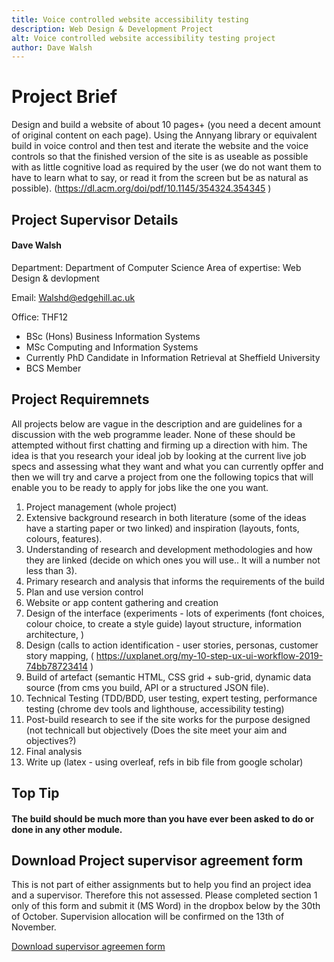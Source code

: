 ```yaml
---
title: Voice controlled website accessibility testing
description: Web Design & Development Project
alt: Voice controlled website accessibility testing project
author: Dave Walsh 
---
```

<div class="line-separate">

# Project Brief 

Design and build a website of about 10 pages+ (you need a decent amount of original
content on each page). Using the Annyang library or equivalent build in voice control and
then test and iterate the website and the voice controls so that the finished version of the
site is as useable as possible with as little cognitive load as required by the user (we do not
want them to have to learn what to say, or read it from the screen but be as natural as
possible). (https://dl.acm.org/doi/pdf/10.1145/354324.354345 )

## Project Supervisor Details
#### Dave Walsh

Department: Department of Computer Science
Area of expertise: Web Design & devlopment

Email: Walshd@edgehill.ac.uk

Office: THF12
<ul>
    <li>BSc (Hons) Business Information Systems</li>
    <li>MSc Computing and Information Systems</li>
    <li>Currently PhD Candidate in Information Retrieval at Sheffield University</li>
    <li>BCS Member</li>
</ul>

</div>

## Project Requiremnets
All projects below are vague in the description and are guidelines for a discussion
with the web programme leader. None of these should be attempted without first
chatting and firming up a direction with him.
The idea is that you research your ideal job by looking at the current live job specs and assessing
what they want and what you can currently opffer and then we will try and carve a project from
one the following topics that will enable you to be ready to apply for jobs like the one you want.

1. Project management (whole project)
2. Extensive background research in both literature (some of the ideas have a starting paper or two linked) and inspiration (layouts, fonts, colours, features).
3. Understanding of research and development methodologies and how they are linked (decide on which ones you will use.. It will a number not less than 3).
4. Primary research and analysis that informs the requirements of the build
5. Plan and use version control
6. Website or app content gathering and creation
7. Design of the interface (experiments - lots of experiments (font choices, colour choice, to create a style guide) layout structure, information architecture, )
8. Design (calls to action identification - user stories, personas, customer story mapping, ( https://uxplanet.org/my-10-step-ux-ui-workflow-2019-74bb78723414 )
9. Build of artefact (semantic HTML, CSS grid + sub-grid, dynamic data source (from cms you build, API or a structured JSON file).
10. Technical Testing (TDD/BDD, user testing, expert testing, performance testing (chrome dev tools and lighthouse, accessibility testing)
11. Post-build research to see if the site works for the purpose designed (not technicall but objectively (Does the site meet your aim and objectives?)
12. Final analysis
13. Write up (latex - using overleaf, refs in bib file from google scholar)



<div class="text-block border-text-block line-separate">

## Top Tip
#### The build should be much more than you have ever been asked to do or done in any other module.
</div>

## Download Project supervisor agreement form 
This is not part of either assignments but to help you find an project idea and a supervisor. Therefore this not assessed. 
Please completed section 1 only of this form and submit it (MS Word) in the dropbox below by the 30th of October. 
Supervision allocation will be confirmed on the 13th of November.

<a href="">Download supervisor agreemen form</a>





